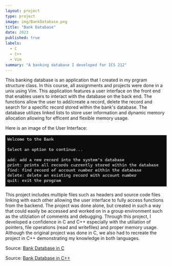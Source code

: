 ```yaml
---
layout: project
type: project
image: img/BankDatabase.png
title: "Bank Database"
date: 2023
published: true
labels:
  - C
  - C++
  - Vim
summary: "A banking database I developed for ICS 212"
---
```


This banking database is an application that I created in my prgram structure class. In this course, all assignments and projects were done in a unix using Vim. This application features a user interface on the front end that enables users to interact with the database on the back end. The functions allow the user to add/create a record, delete the record and search for a specific record stored within the bank's database. The database utilizes linked lists to store user information and dynamic memory allocation allowing for efficent and flexible memory usage. 

Here is an image of the User Interface:

<img class="img-fluid" src="../img/BankUI.png">

This project includes multiple files such as headers and source code files linking with each other allowing the user interface to fully access functions from the backend. The project was done alone, but created in such a way that could easily be accessed and worked on in a group environment such as the utilziation of comments and debugging. Through this project, I developed a confidence in C and C++ especially with the utiliation of pointers, file operations (read and writefiles) and proper memory usage. Although the original project was done in C, we also had to recreate the project in C++ demonstrating my knowledge in both languages. 

Source: <a href="https://github.com/theVacay/vacay">Bank Database in C</a>

Source: <a href="https://github.com/theVacay/vacay">Bank Database in C++</a>
